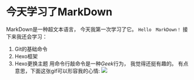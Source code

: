 # 今天学习了MarkDown
MarkDown是一种超文本语言， 今天我第一次学习了它。
```Hello　MarkDown！```
接下来我还会学习：
1. Git的基础命令
1. Hexo框架
1. Hexo更换主题
用命令行敲命令是一种*Geek*行为， 我觉得还挺有趣的。
有点意思，下面这张gif可以形容我的心情:
![](https://qgt-style.oss-cn-hangzhou.aliyuncs.com/newcoursep4/g1/g1-2-2/tenor.gif)
